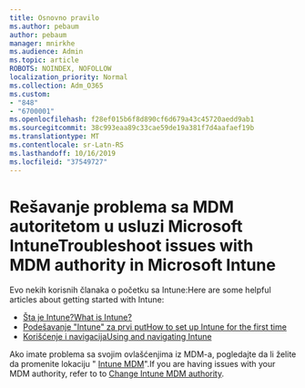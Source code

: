 ```yaml
---
title: Osnovno pravilo
ms.author: pebaum
author: pebaum
manager: mnirkhe
ms.audience: Admin
ms.topic: article
ROBOTS: NOINDEX, NOFOLLOW
localization_priority: Normal
ms.collection: Adm_O365
ms.custom:
- "848"
- "6700001"
ms.openlocfilehash: f28ef015b6f8d890cf6d679a43c45720aedd9ab1
ms.sourcegitcommit: 38c993eaa89c33cae59de19a381f7d4aafaef19b
ms.translationtype: MT
ms.contentlocale: sr-Latn-RS
ms.lasthandoff: 10/16/2019
ms.locfileid: "37549727"
---
```

# <a name="troubleshoot-issues-with-mdm-authority-in-microsoft-intune"></a><span data-ttu-id="29358-102">Rešavanje problema sa MDM autoritetom u usluzi Microsoft Intune</span><span class="sxs-lookup"><span data-stu-id="29358-102">Troubleshoot issues with MDM authority in Microsoft Intune</span></span>

<span data-ttu-id="29358-103">Evo nekih korisnih članaka o početku sa Intune:</span><span class="sxs-lookup"><span data-stu-id="29358-103">Here are some helpful articles about getting started with Intune:</span></span>

- [<span data-ttu-id="29358-104">Šta je Intune?</span><span class="sxs-lookup"><span data-stu-id="29358-104">What is Intune?</span></span>](https://docs.microsoft.com/intune/what-is-intune)
- [<span data-ttu-id="29358-105">Podešavanje "Intune" za prvi put</span><span class="sxs-lookup"><span data-stu-id="29358-105">How to set up Intune for the first time</span></span>](https://docs.microsoft.com/intune/setup-steps)
- [<span data-ttu-id="29358-106">Korišćenje i navigacija</span><span class="sxs-lookup"><span data-stu-id="29358-106">Using and navigating Intune</span></span>](https://docs.microsoft.com/intune/tutorial-walkthrough-intune-portal)

<span data-ttu-id="29358-107">Ako imate problema sa svojim ovlašćenjima iz MDM-a, pogledajte da li želite da promenite lokaciju " [Intune MDM](https://docs.microsoft.com/alchemyinsights/change-mdm-authority)".</span><span class="sxs-lookup"><span data-stu-id="29358-107">If you are having issues with your MDM authority, refer to to [Change Intune MDM authority](https://docs.microsoft.com/alchemyinsights/change-mdm-authority).</span></span>